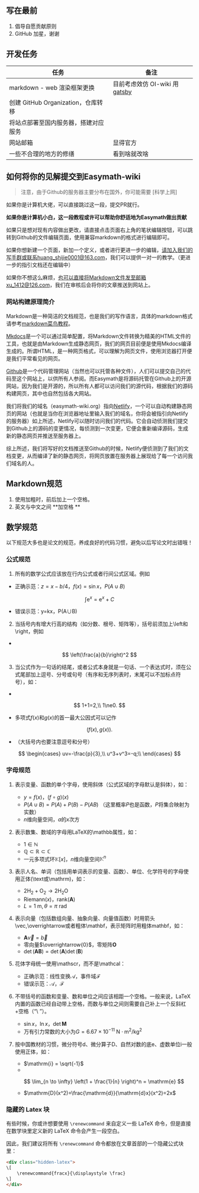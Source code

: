 ## 写在最前

1. 倡导自愿贡献原则
2. GitHub 加星，谢谢

## 开发任务

| 任务                                 | 备注                                                       |
| ------------------------------------ | ---------------------------------------------------------- |
| markdown - web 渲染框架更换          | 目前考虑效仿 OI-wiki 用 [gatsby](https://www.gatsbyjs.com) |
| 创建 GitHub Organization，仓库转移   |                                                            |
| 将站点部署至国内服务器，搭建对应服务 |                                                            |
| 网站邮箱                             | 显得官方                                                   |
| 一些不合理的地方的修缮               | 看到啥就改啥                                               |

## 如何将你的见解提交到Easymath-wiki

> 注意，由于Github的服务器主要分布在国外，你可能需要 [科学上网]

如果你是计算机大佬，可以直接跳过这一段，提交PR就行。

 **如果你是计算机小白，这一段教程或许可以帮助你舒适地为Easymath做出贡献** 

如果只是想对现有内容做出更改，请直接点击页面右上角的笔状编辑按钮，可以跳转到Github的文件编辑页面，使用兼容markdown的格式进行编辑即可。

如果你想新建一个页面，新加一个定义，或者进行更进一步的编辑，请加入我们的写手群或联系huang_shijie0001@163.com，我们可以提供一对一的教学。（更进一步的指引文档还在编辑中）

如果你不想这么麻烦，也可以直接将Markdown文件发至邮箱xu_1412@126.com，我们在审核后会将你的文章推送到网站上。

### 网站构建原理简介

Markdown是一种简洁的文档规范，也是我们的写作语言，具体的markdown格式请参考[markdown菜鸟教程](https://www.runoob.com/markdown/md-tutorial.html)。

[Mkdocs](https://www.mkdocs.org/)是一个可以通过简单配置，将Markdown文件转换为精美的HTML文件的工具，也就是由Markdown生成静态网页，我们的网页目前便是使用Mkdocs编译生成的。所谓HTML，是一种网页格式，可以理解为网页文件，使用浏览器打开便是我们平常看见的网页。

[Github](https://github.com/)是一个代码管理网站（当然也可以托管各种文件），人们可以提交自己的代码至这个网站上，以供所有人参阅。而Easymath是将源码托管在Github上的开源网站，因为我们是开源的，所以所有人都可以访问我们的源代码，根据我们的源码构建网页，其中也自然包括各大网站。

我们将我们的域名（easymath-wiki.org）指向[Netlify](https://www.netlify.com/)，一个可以自动构建静态网页的网站（也就是当你在浏览器地址里输入我们的域名，你将会被指引向Netlify的服务器）如上所述，Netlify可以随时访问我们的代码。它会自动侦测我们提交到Github上的源码的变更情况，每侦测到一次变更，它便会重新编译源码，生成新的静态网页并推送至服务器上。

综上所述，我们将写好的文档推送至Github的时候，Netlify便侦测到了我们的文档变更，从而编译了新的静态网页，将网页放置在服务器上展现给了每一个访问我们域名的人。

## Markdown规范

1. 使用加粗时，前后加上一个空格。
2. 英文与中文之间 **加空格 ** 

## 数学规范

以下规范大多也是论文的规范，养成良好的代码习惯，避免以后写论文时出错哦！

### 公式规范

1. 所有的数学公式应该放在行内公式或者行间公式区域。例如

* 正确示范：$z=x-b/4$，$f(x)=\sin x$，$P(A \cup B)$

$$
\int {\mathrm{e}}^x = {\mathrm{e}}^x + C
$$

* 错误示范：y=kx，P(A∪B)

2. 当括号内有增大行高的结构（如分数、根号、矩阵等），括号前须加上\left和\right，例如

* 

$$
\left(\frac{a}{b}\right)^2
$$

3. 当公式作为一句话的结尾，或者公式本身就是一句话、一个表达式时，须在公式尾部加上逗号、分号或句号（有序和无序列表时，末尾可以不加标点符号），如：

* 

$$
1+1=2,\\
1\ne0.
$$

* 多项式$f(x)$和$g(x)$的首一最大公因式可以记作

$$
(f(x),g(x)).
$$

* （大括号内也要注意逗号和分号）

$$
\begin{cases}
uv=-\frac{p}{3},\\
u^3+v^3=-q;\\
\end{cases}
$$

### 字母规范

1. 表示变量、函数的单个字母，使用斜体（公式区域的字母默认是斜体），如：

    * $y=f(x)$，$(f\circ g)(x)$
    * $P(A \cup B)=P(A) + P(B) - P(AB)$ （这里概率$P$也是函数，$P$将集合映射为实数）
    * $n$维向量空间，$a$的$x$次方

2. 表示数集、数域的字母用LaTeX的\mathbb属性，如：

    * $1 \in \mathbb{N}$
    * $\mathbb{Q} \subset \mathbb{R} \subset \mathbb{C}$
    * 一元多项式环$\mathbb{K}[x]$，$n$维向量空间${\mathbb{K}}^n$

3. 表示人名、单词（包括用单词表示的变量、函数）、单位、化学符号的字母使用正体(\text或\mathrm)，如：

    * $2{\text{H}}_2+{\text{O}}_2 \to 2{\text{H}_2\text{O}}$
    * $\text{Riemann}(x)$，$\text{rank}(\mathbf{A})$
    * $L = 1\ \mathrm{m}, \theta = \pi\ \mathrm{rad}$

4. 表示向量（包括数组向量、抽象向量、向量值函数）时用箭头\vec,\overrightarrow或者粗体\mathbf，表示矩阵时用粗体mathbf，如：

    * $\mathbf{A}\overrightarrow{v} = \overrightarrow{b}$
    * 零向量$\overrightarrow{0}$，零矩阵$\mathbf{O}$
    * $\det(\mathbf{AB}) = \det(\mathbf{A})\det(\mathbf{B})$

5. 花体字母统一使用\mathscr，而不是\mathcal：

    * 正确示范：线性变换$\mathscr{A}$，事件域$\mathscr{F}$
    * 错误示范：$\mathcal{A}$，$\mathcal{F}$

6. 不带括号的函数和变量、数和单位之间应该相距一个空格。一般来说，LaTeX内置的函数已经自动带上空格，而数与单位之间则需要自己补上一个反斜杠+空格（“\ ”）。

    * $\sin x$，$\ln x$，$\det \mathbf{M}$
    * 万有引力常数的大小为$G = 6.67\times10^{-11}\ \mathrm{N \cdot m^2/kg^2}$

7. 按中国教材的习惯，微分符号$\mathrm{d}$、微分算子$\mathrm{D}$、自然对数的底$\mathrm{e}$、虚数单位$\mathrm{i}$一般使用正体，如：

    * $\mathrm{i} = \sqrt{-1}$
    * 

    $$
    \lim_{n \to \infty} \left(1 + \frac{1}{n} \right)^n = \mathrm{e}
    $$

    * $\mathrm{D}(x^2)=\frac{\mathrm{d}}{\mathrm{d}x}(x^2)=2x$

### 隐藏的 Latex 块

有些时候，你或许想要使用 `\renewcommand` 来自定义一些 LaTeX 命令，但是直接在数学块里定义新的 LaTeX 命令会产生一段空白。

因此，我们建议将所有 `\renewcommand` 命令都放在文章首部的一个隐藏公式块里：

```html
<div class="hidden-latex">
\[
    \renewcommand{fracx}{\displaystyle \frac}
\]
</div>
```